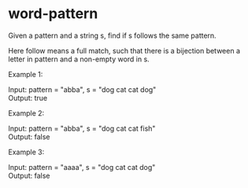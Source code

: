 # word-pattern

Given a pattern and a string s, find if s follows the same pattern.

Here follow means a full match, such that there is a bijection between a letter in pattern and a non-empty word in s.

Example 1:

Input: pattern = "abba", s = "dog cat cat dog"<br>
Output: true<br>

Example 2:

Input: pattern = "abba", s = "dog cat cat fish"<br>
Output: false<br>

Example 3:

Input: pattern = "aaaa", s = "dog cat cat dog"<br>
Output: false
